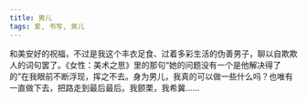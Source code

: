```yaml
---
title: 男儿
tags: 爱, 书写, 男儿
---
```



和美安好的祝福，不过是我这个丰衣足食、过着多彩生活的伪善男子，聊以自欺欺人的词句罢了。《女性：美术之思》里的那句“她的问题没有一个是他解决得了的”在我眼前不断浮现，挥之不去。身为男儿，我真的可以做一些什么吗？也唯有一直做下去，把路走到最后最后。我颤栗，我希冀……

